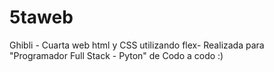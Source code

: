 # 5taweb
Ghibli - Cuarta web  html y CSS utilizando flex- Realizada para "Programador Full Stack - Pyton" de Codo a codo :)

